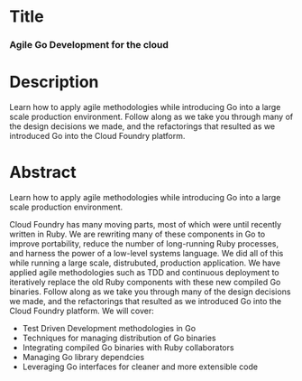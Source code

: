 # Title
### Agile Go Development for the cloud

# Description

Learn how to apply agile methodologies while introducing Go into a large scale production environment. Follow along as we take you through many of the design decisions we made, and the refactorings that resulted as we introduced Go into the Cloud Foundry platform.


# Abstract

Learn how to apply agile methodologies while introducing Go into a large scale production environment.

Cloud Foundry has many moving parts, most of which were until recently written in Ruby. We are rewriting many of these components in Go to improve portability, reduce the number of long-running Ruby processes, and harness the power of a low-level systems language. We did all of this while running a large scale, distrubuted, production application. We have applied agile methodologies such as TDD and continuous deployment to iteratively replace the old Ruby components with these new compiled Go binaries. Follow along as we take you through many of the design decisions we made, and the refactorings that resulted as we introduced Go into the Cloud Foundry platform.  We will cover:

 * Test Driven Development methodologies in Go
 * Techniques for managing distribution of Go binaries
 * Integrating compiled Go binaries with Ruby collaborators
 * Managing Go library dependcies
 * Leveraging Go interfaces for cleaner and more extensible code

